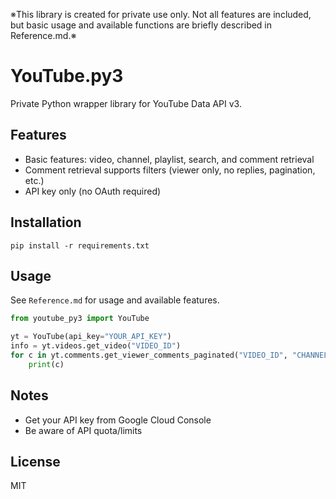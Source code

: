 ※This library is created for private use only. Not all features are included, but basic usage and available functions are briefly described in Reference.md.※

# YouTube.py3

Private Python wrapper library for YouTube Data API v3.

## Features
- Basic features: video, channel, playlist, search, and comment retrieval
- Comment retrieval supports filters (viewer only, no replies, pagination, etc.)
- API key only (no OAuth required)

## Installation
```
pip install -r requirements.txt
```

## Usage
See `Reference.md` for usage and available features.

```python
from youtube_py3 import YouTube

yt = YouTube(api_key="YOUR_API_KEY")
info = yt.videos.get_video("VIDEO_ID")
for c in yt.comments.get_viewer_comments_paginated("VIDEO_ID", "CHANNEL_ID"):
    print(c)
```

## Notes
- Get your API key from Google Cloud Console
- Be aware of API quota/limits

## License
MIT
